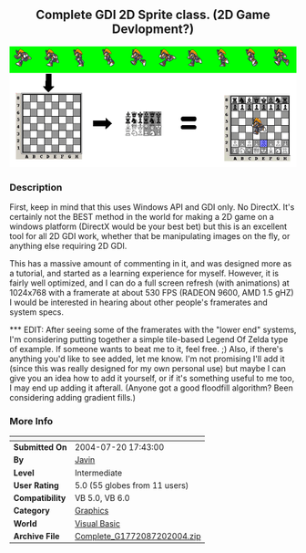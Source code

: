 ﻿<div align="center">

## Complete GDI 2D Sprite class\. \(2D Game Devlopment?\)

<img src="PIC20042102010189644.gif">
</div>

### Description

First, keep in mind that this uses Windows API and GDI only. No DirectX. It's certainly not the BEST method in the world for making a 2D game on a windows platform (DirectX would be your best bet) but this is an excellent tool for all 2D GDI work, whether that be manipulating images on the fly, or anything else requiring 2D GDI.

This has a massive amount of commenting in it, and was designed more as a tutorial, and started as a learning experience for myself. However, it is fairly well optimized, and I can do a full screen refresh (with animations) at 1024x768 with a framerate at about 530 FPS (RADEON 9600, AMD 1.5 gHZ) I would be interested in hearing about other people's framerates and system specs.

*** EDIT: After seeing some of the framerates with the "lower end" systems, I'm considering putting together a simple tile-based Legend Of Zelda type of example. If someone wants to beat me to it, feel free. ;) Also, if there's anything you'd like to see added, let me know. I'm not promising I'll add it (since this was really designed for my own personal use) but maybe I can give you an idea how to add it yourself, or if it's something useful to me too, I may end up adding it afterall. (Anyone got a good floodfill algorithm? Been considering adding gradient fills.)
 
### More Info
 


<span>             |<span>
---                |---
**Submitted On**   |2004-07-20 17:43:00
**By**             |[Javin](https://github.com/Planet-Source-Code/PSCIndex/blob/master/ByAuthor/javin.md)
**Level**          |Intermediate
**User Rating**    |5.0 (55 globes from 11 users)
**Compatibility**  |VB 5\.0, VB 6\.0
**Category**       |[Graphics](https://github.com/Planet-Source-Code/PSCIndex/blob/master/ByCategory/graphics__1-46.md)
**World**          |[Visual Basic](https://github.com/Planet-Source-Code/PSCIndex/blob/master/ByWorld/visual-basic.md)
**Archive File**   |[Complete\_G1772087202004\.zip](https://github.com/Planet-Source-Code/javin-complete-gdi-2d-sprite-class-2d-game-devlopment__1-51655/archive/master.zip)








